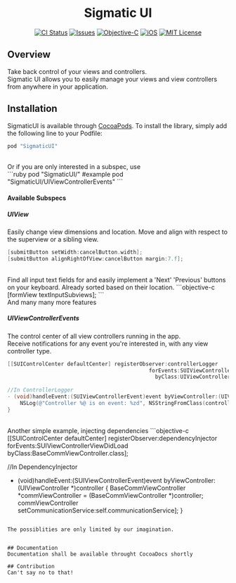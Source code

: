 
<h1 align="center">Sigmatic UI</h1>

<p align="center">
<a href="https://travis-ci.org/Sigmatic/SigmaticUI"><img src="https://travis-ci.org/Sigmatic/SigmaticUI.svg?style=flat" alt="CI Status" /></a>
<a href="https://github.com/Sigmatic/SigmaticUI/issues"><img src="https://img.shields.io/github/issues/Sigmatic/SigmaticUI.svg?style=flat" alt="Issues" /></a>
<a href="https://developer.apple.com/library/mac/documentation/Cocoa/Conceptual/ProgrammingWithObjectiveC/Introduction/Introduction.html"><img src="https://img.shields.io/badge/language-Objective--C-blue.svg" alt="Objective-C" /></a>
<a href="https://www.apple.com/ios/"><img src="https://img.shields.io/badge/Platform-iOS-blue.svg" alt="iOS" /></a>
<a href="https://github.com/Sigmatic/SigmaticUI/blobs/master/LICENSE.md"><img src="https://img.shields.io/badge/license-MIT-lightgrey.svg" alt="MIT License" /></a>
</p>

## Overview

Take back control of your views and controllers.
<br />
Sigmatic UI allows you to easily manage your views and view controllers from anywhere in your application.

## Installation

SigmaticUI is available through [CocoaPods](http://cocoapods.org). To install the library, simply add the following line to your Podfile:
```ruby
pod "SigmaticUI"
```
<br />
Or if you are only interested in a subspec, use 
<br />
```ruby
pod "SigmaticUI/<Subspec>"
#example
pod "SigmaticUI/UIViewControllerEvents"
```

#### Available Subspecs

##### UIView
Easily change view dimensions and location. Move and align with respect to the superview or a sibling view.
```objective-c
[submitButton setWidth:cancelButton.width];
[submitButton alignRightOfView:cancelButton margin:7.f];
```

<br />
Find all input text fields for and easily implement a 'Next' 'Previous' buttons on your keyboard. Already sorted based on their location.
```objective-c
[formView textInputSubviews];
```

<br />
And many many more features

##### UIViewControllerEvents

The control center of all view controllers running in the app.
<br />
Receive notifications for any event you're interested in, with any view controller type.

```objective-c
[[SUIControlCenter defaultCenter] registerObserver:controllerLogger
                                             forEvents:SUIViewControllerAllEvents
                                               byClass:UIViewController.class];
 
//In ControllerLogger
- (void)handleEvent:(SUIViewControllerEvent)event byViewController:(UIViewController *)controller {
    NSLog(@"Controller %@ is on event: %zd", NSStringFromClass(controller.class), event);
}
```

<br />
Another simple example, injecting dependencies
```objective-c
[[SUIControlCenter defaultCenter] registerObserver:dependencyInjector
                                             forEvents:SUIViewControllerViewDidLoad
                                               byClass:BaseCommViewController.class];
 
//In DependencyInjector
- (void)handleEvent:(SUIViewControllerEvent)event byViewController:(UIViewController *)controller {
    BaseCommViewController *commViewController = (BaseCommViewController *)controller;
    commViewController setCommunicationService:self.communicationService];
}
```

The possiblities are only limited by our imagination.


## Documentation
Documentation shall be available throught CocoaDocs shortly

## Contribution
Can't say no to that!